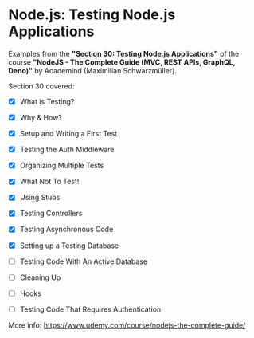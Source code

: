 # Node.js: Testing Node.js Applications

Examples from the **"Section 30: Testing Node.js Applications"** of the course **"NodeJS - The Complete Guide (MVC, REST APIs, GraphQL, Deno)"** by Academind (Maximilian Schwarzmüller).

Section 30 covered:

- [x] What is Testing?
- [x] Why & How?
- [x] Setup and Writing a First Test
- [x] Testing the Auth Middleware
- [x] Organizing Multiple Tests
- [x] What Not To Test!
- [x] Using Stubs
- [x] Testing Controllers
- [x] Testing Asynchronous Code
- [x] Setting up a Testing Database
- [ ] Testing Code With An Active Database
- [ ] Cleaning Up
- [ ] Hooks
- [ ] Testing Code That Requires Authentication


More info: https://www.udemy.com/course/nodejs-the-complete-guide/